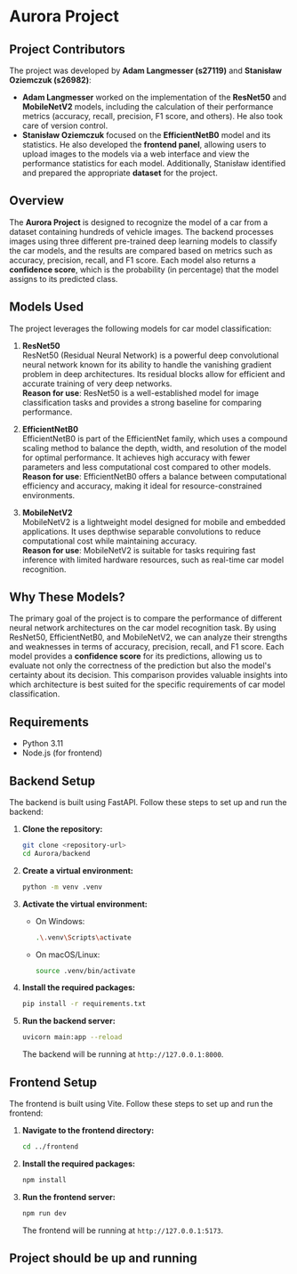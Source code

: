 # Aurora Project

## Project Contributors

The project was developed by **Adam Langmesser (s27119)** and **Stanisław Oziemczuk (s26982)**:

- **Adam Langmesser** worked on the implementation of the **ResNet50** and **MobileNetV2** models, including the calculation of their performance metrics (accuracy, recall, precision, F1 score, and others). He also took care of version control.
- **Stanisław Oziemczuk** focused on the **EfficientNetB0** model and its statistics. He also developed the **frontend panel**, allowing users to upload images to the models via a web interface and view the performance statistics for each model. Additionally, Stanisław identified and prepared the appropriate **dataset** for the project.

## Overview

The **Aurora Project** is designed to recognize the model of a car from a dataset containing hundreds of vehicle images. The backend processes images using three different pre-trained deep learning models to classify the car models, and the results are compared based on metrics such as accuracy, precision, recall, and F1 score. Each model also returns a **confidence score**, which is the probability (in percentage) that the model assigns to its predicted class.

## Models Used

The project leverages the following models for car model classification:

1. **ResNet50**  
   ResNet50 (Residual Neural Network) is a powerful deep convolutional neural network known for its ability to handle the vanishing gradient problem in deep architectures. Its residual blocks allow for efficient and accurate training of very deep networks.  
   **Reason for use**: ResNet50 is a well-established model for image classification tasks and provides a strong baseline for comparing performance.

2. **EfficientNetB0**  
   EfficientNetB0 is part of the EfficientNet family, which uses a compound scaling method to balance the depth, width, and resolution of the model for optimal performance. It achieves high accuracy with fewer parameters and less computational cost compared to other models.  
   **Reason for use**: EfficientNetB0 offers a balance between computational efficiency and accuracy, making it ideal for resource-constrained environments.

3. **MobileNetV2**  
   MobileNetV2 is a lightweight model designed for mobile and embedded applications. It uses depthwise separable convolutions to reduce computational cost while maintaining accuracy.  
   **Reason for use**: MobileNetV2 is suitable for tasks requiring fast inference with limited hardware resources, such as real-time car model recognition.

## Why These Models?

The primary goal of the project is to compare the performance of different neural network architectures on the car model recognition task. By using ResNet50, EfficientNetB0, and MobileNetV2, we can analyze their strengths and weaknesses in terms of accuracy, precision, recall, and F1 score. Each model provides a **confidence score** for its predictions, allowing us to evaluate not only the correctness of the prediction but also the model's certainty about its decision. This comparison provides valuable insights into which architecture is best suited for the specific requirements of car model classification.

## Requirements

- Python 3.11
- Node.js (for frontend)

## Backend Setup

The backend is built using FastAPI. Follow these steps to set up and run the backend:

1. **Clone the repository:**

    ```sh
    git clone <repository-url>
    cd Aurora/backend
    ```

2. **Create a virtual environment:**

    ```sh
    python -m venv .venv
    ```

3. **Activate the virtual environment:**

    - On Windows:

        ```sh
        .\.venv\Scripts\activate
        ```

    - On macOS/Linux:

        ```sh
        source .venv/bin/activate
        ```

4. **Install the required packages:**

    ```sh
    pip install -r requirements.txt
    ```

5. **Run the backend server:**

    ```sh
    uvicorn main:app --reload
    ```

    The backend will be running at `http://127.0.0.1:8000`.

## Frontend Setup

The frontend is built using Vite. Follow these steps to set up and run the frontend:

1. **Navigate to the frontend directory:**

    ```sh
    cd ../frontend
    ```

2. **Install the required packages:**

    ```sh
    npm install
    ```

3. **Run the frontend server:**

    ```sh
    npm run dev
    ```

    The frontend will be running at `http://127.0.0.1:5173`.

## Project should be up and running
